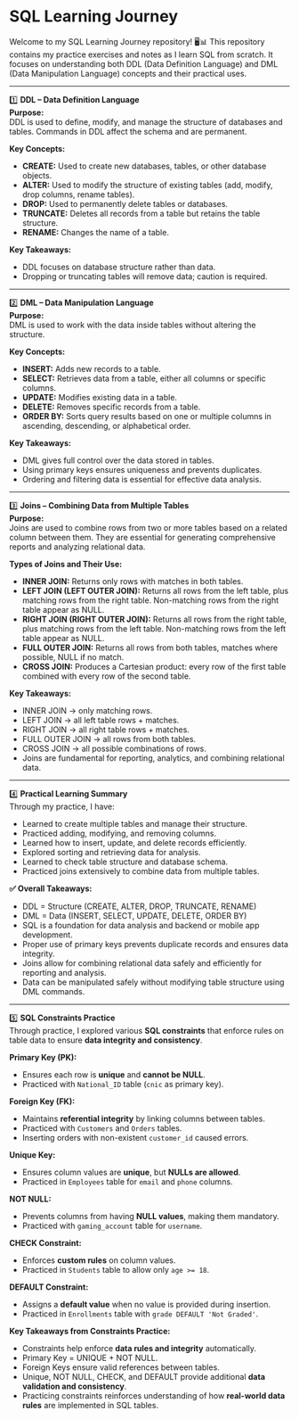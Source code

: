 # SQL Learning Journey
Welcome to my SQL Learning Journey repository! 🖥️📊
This repository contains my practice exercises and notes as I learn SQL from scratch. It focuses on understanding both DDL (Data Definition Language) and DML (Data Manipulation Language) concepts and their practical uses.

---

1️⃣ **DDL – Data Definition Language**  
**Purpose:**  
DDL is used to define, modify, and manage the structure of databases and tables. Commands in DDL affect the schema and are permanent.

**Key Concepts:**  
- **CREATE:** Used to create new databases, tables, or other database objects.  
- **ALTER:** Used to modify the structure of existing tables (add, modify, drop columns, rename tables).  
- **DROP:** Used to permanently delete tables or databases.  
- **TRUNCATE:** Deletes all records from a table but retains the table structure.  
- **RENAME:** Changes the name of a table.  

**Key Takeaways:**  
- DDL focuses on database structure rather than data.  
- Dropping or truncating tables will remove data; caution is required.  

---

2️⃣ **DML – Data Manipulation Language**  
**Purpose:**  
DML is used to work with the data inside tables without altering the structure.

**Key Concepts:**  
- **INSERT:** Adds new records to a table.  
- **SELECT:** Retrieves data from a table, either all columns or specific columns.  
- **UPDATE:** Modifies existing data in a table.  
- **DELETE:** Removes specific records from a table.  
- **ORDER BY:** Sorts query results based on one or multiple columns in ascending, descending, or alphabetical order.  

**Key Takeaways:**  
- DML gives full control over the data stored in tables.  
- Using primary keys ensures uniqueness and prevents duplicates.  
- Ordering and filtering data is essential for effective data analysis.  

---

3️⃣ **Joins – Combining Data from Multiple Tables**  
**Purpose:**  
Joins are used to combine rows from two or more tables based on a related column between them. They are essential for generating comprehensive reports and analyzing relational data.

**Types of Joins and Their Use:**  
- **INNER JOIN:** Returns only rows with matches in both tables.  
- **LEFT JOIN (LEFT OUTER JOIN):** Returns all rows from the left table, plus matching rows from the right table. Non-matching rows from the right table appear as NULL.  
- **RIGHT JOIN (RIGHT OUTER JOIN):** Returns all rows from the right table, plus matching rows from the left table. Non-matching rows from the left table appear as NULL.  
- **FULL OUTER JOIN:** Returns all rows from both tables, matches where possible, NULL if no match.  
- **CROSS JOIN:** Produces a Cartesian product: every row of the first table combined with every row of the second table.  

**Key Takeaways:**  
- INNER JOIN → only matching rows.  
- LEFT JOIN → all left table rows + matches.  
- RIGHT JOIN → all right table rows + matches.  
- FULL OUTER JOIN → all rows from both tables.  
- CROSS JOIN → all possible combinations of rows.  
- Joins are fundamental for reporting, analytics, and combining relational data.  

---

4️⃣ **Practical Learning Summary**  
Through my practice, I have:  
- Learned to create multiple tables and manage their structure.  
- Practiced adding, modifying, and removing columns.  
- Learned how to insert, update, and delete records efficiently.  
- Explored sorting and retrieving data for analysis.  
- Learned to check table structure and database schema.  
- Practiced joins extensively to combine data from multiple tables.  

**✅ Overall Takeaways:**  
- DDL = Structure (CREATE, ALTER, DROP, TRUNCATE, RENAME)  
- DML = Data (INSERT, SELECT, UPDATE, DELETE, ORDER BY)  
- SQL is a foundation for data analysis and backend or mobile app development.  
- Proper use of primary keys prevents duplicate records and ensures data integrity.  
- Joins allow for combining relational data safely and efficiently for reporting and analysis.  
- Data can be manipulated safely without modifying table structure using DML commands.  

---

5️⃣ **SQL Constraints Practice**  
Through practice, I explored various **SQL constraints** that enforce rules on table data to ensure **data integrity and consistency**.

**Primary Key (PK):**  
- Ensures each row is **unique** and **cannot be NULL**.  
- Practiced with `National_ID` table (`cnic` as primary key).  

**Foreign Key (FK):**  
- Maintains **referential integrity** by linking columns between tables.  
- Practiced with `Customers` and `Orders` tables.  
- Inserting orders with non-existent `customer_id` caused errors.  

**Unique Key:**  
- Ensures column values are **unique**, but **NULLs are allowed**.  
- Practiced in `Employees` table for `email` and `phone` columns.  

**NOT NULL:**  
- Prevents columns from having **NULL values**, making them mandatory.  
- Practiced with `gaming_account` table for `username`.  

**CHECK Constraint:**  
- Enforces **custom rules** on column values.  
- Practiced in `Students` table to allow only `age >= 18`.  

**DEFAULT Constraint:**  
- Assigns a **default value** when no value is provided during insertion.  
- Practiced in `Enrollments` table with `grade DEFAULT 'Not Graded'`.  

**Key Takeaways from Constraints Practice:**  
- Constraints help enforce **data rules and integrity** automatically.  
- Primary Key = UNIQUE + NOT NULL.  
- Foreign Keys ensure valid references between tables.  
- Unique, NOT NULL, CHECK, and DEFAULT provide additional **data validation and consistency**.  
- Practicing constraints reinforces understanding of how **real-world data rules** are implemented in SQL tables.
